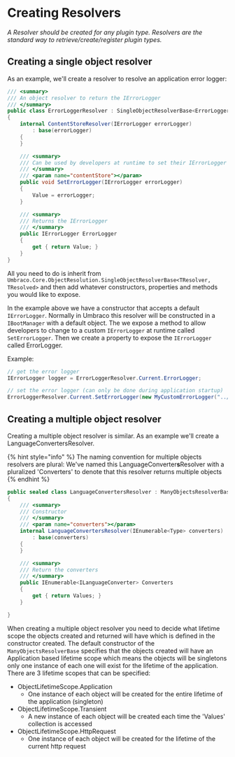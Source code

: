 # Creating Resolvers

_A Resolver should be created for any plugin type.  Resolvers are the standard way to retrieve/create/register plugin types._

## Creating a single object resolver

As an example, we'll create a resolver to resolve an application error logger:

```csharp
/// <summary>
/// An object resolver to return the IErrorLogger
/// </summary>
public class ErrorLoggerResolver : SingleObjectResolverBase<ErrorLoggerResolver, IErrorLogger>
{
    internal ContentStoreResolver(IErrorLogger errorLogger)
        : base(errorLogger)
    {
    }

    /// <summary>
    /// Can be used by developers at runtime to set their IErrorLogger at app startup
    /// </summary>
    /// <param name="contentStore"></param>
    public void SetErrorLogger(IErrorLogger errorLogger)
    {
        Value = errorLogger;
    }

    /// <summary>
    /// Returns the IErrorLogger
    /// </summary>
    public IErrorLogger ErrorLogger
    {
        get { return Value; }
    }
}
```

All you need to do is inherit from `Umbraco.Core.ObjectResolution.SingleObjectResolverBase<TResolver, TResolved>` and then add whatever constructors, properties and methods you would like to expose.

In the example above we have a constructor that accepts a default `IErrorLogger`. Normally in Umbraco this resolver will be constructed in a `IBootManager` with a default object. The we expose a method to allow developers to change to a custom `IErrorLogger` at runtime called `SetErrorLogger`. Then we create a property to expose the `IErrorLogger` called ErrorLogger.

Example:

```csharp
// get the error logger
IErrorLogger logger = ErrorLoggerResolver.Current.ErrorLogger;

// set the error logger (can only be done during application startup)
ErrorLoggerResolver.Current.SetErrorLogger(new MyCustomErrorLogger("../my-file-path"));
```

## Creating a multiple object resolver

Creating a multiple object resolver is similar. As an example we'll create a LanguageConvertersResolver.

{% hint style="info" %}
The naming convention for multiple objects resolvers are plural: We've named this LanguageConverter**s**Resolver with a pluralized 'Converters' to denote that this resolver returns multiple objects
{% endhint %}

```csharp
public sealed class LanguageConvertersResolver : ManyObjectsResolverBase<LanguageConvertersResolver, ILanguageConverter>
{
    /// <summary>
    /// Constructor
    /// </summary>
    /// <param name="converters"></param>
    internal LanguageConvertersResolver(IEnumerable<Type> converters)
        : base(converters)
    {
    }

    /// <summary>
    /// Return the converters
    /// </summary>
    public IEnumerable<ILanguageConverter> Converters
    {
        get { return Values; }
    }

}
```

When creating a multiple object resolver you need to decide what lifetime scope the objects created and returned will have which is defined in the constructor created. The default constructor of the `ManyObjectsResolverBase` specifies that the objects created will have an Application based lifetime scope which means the objects will be singletons only one instance of each one will exist for the lifetime of the application. There are 3 lifetime scopes that can be specified:

* ObjectLifetimeScope.Application
  * One instance of each object will be created for the entire lifetime of the application (singleton)
* ObjectLifetimeScope.Transient
  * A new instance of each object will be created each time the 'Values' collection is accessed
* ObjectLifetimeScope.HttpRequest
  * One instance of each object will be created for the lifetime of the current http request
